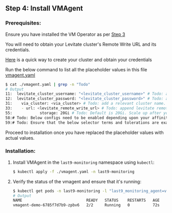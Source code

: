 ## Step 4: Install VMAgent

### Prerequisites:

Ensure you have installed the VM Operator as per [Step 3](..%2Foperator%2Freadme.md)

You will need to obtain your Levitate cluster's Remote Write URL and its
credentials.

[Here](https://docs.last9.io/docs/levitate-onboard) is a quick way to create your cluster and obtain your
credentials

Run the below command to list all the placeholder values in this file [vmagent.yaml](vmagent.yaml)

```bash
$ cat ./vmagent.yaml | grep -n "Todo"
# Output
11:  levitate_cluster_username: "<levitate_cluster_username>" # Todo: append levitate cluster username
12:  levitate_cluster_password: "<levitate_cluster_password>" # Todo: append levitate cluster password
31:    via_cluster: <via_cluster> # Todo: add a relevant cluster name. e.g: k8s cluster name
33:    - url: <levitate_remote_write_url> # Todo: append levitate remote write URL
55:            storage: 20Gi # Todo: Default is 20Gi. Scale up after you have provisioned more if you need more
58:# Todo: Below configs need to be enabled depending upon your affinity towards nodegroups.
59:# Todo: Ensure that the below selector terms and tolerations are exactly same as the metadata of the nodegroups itself.
```

Proceed to installation once you have replaced the placeholder values with actual values.

### Installation:

1. Install VMAgent in the `last9-monitoring` namespace using `kubectl`:

    ```bash
    $ kubectl apply -f ./vmagent.yaml -n last9-monitoring
    ```

2. Verify the status of the vmagent and ensure that it's running:

    ```bash
    $ kubectl get pods -n last9-monitoring -l "last9_monitoring_agent=vmagent"
    # Output
    NAME                            READY   STATUS    RESTARTS   AGE
    vmagent-demo-6785f7d7b9-zpbv6   2/2     Running   0          72s
    ```
